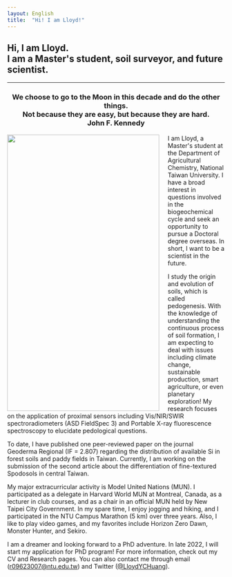 ```yaml
---
layout: English
title:  "Hi! I am Lloyd!"
---  
```

## Hi, I am Lloyd. <br> I am a Master's student, soil surveyor, and future scientist.  
***  
<h3 align="center">We choose to go to the Moon in this decade and do the other things.<br>Not because they are easy, but because they are hard.<br>John F. Kennedy</h3>  
   
<img align="left" width="352" height="640" style="margin-right:20px" src="https://lloydychuang.github.io/assets/me.jpg">
I am Lloyd, a Master's student at the Department of Agricultural Chemistry, National Taiwan University. I have a broad interest in questions involved in the biogeochemical cycle and seek an opportunity to pursue a Doctoral degree overseas. In short, I want to be a scientist in the future.  
   
I study the origin and evolution of soils, which is called pedogenesis. With the knowledge of understanding the continuous process of soil formation, I am expecting to deal with issues including climate change, sustainable production, smart agriculture, or even planetary exploration! My research focuses on the application of proximal sensors including Vis/NIR/SWIR spectroradiometers (ASD FieldSpec 3) and Portable X-ray fluorescence spectroscopy to elucidate pedological questions.   
  
To date, I have published one peer-reviewed paper on the journal Geoderma Regional (IF = 2.807) regarding the distribution of available Si in forest soils and paddy fields in Taiwan. Currently, I am working on the submission of the second article about the differentiation of fine-textured Spodosols in central Taiwan.  
   
My major extracurricular activity is Model United Nations (MUN). I participated as a delegate in Harvard World MUN at Montreal, Canada, as a lecturer in club courses, and as a chair in an official MUN held by New Taipei City Government. In my spare time, I enjoy jogging and hiking, and I participated in the NTU Campus Marathon (5 km) over three years. Also, I like to play video games, and my favorites include Horizon Zero Dawn, Monster Hunter, and Sekiro.
   
I am a dreamer and looking forward to a PhD adventure. In late 2022, I will start my application for PhD program! For more information, check out my CV and Research pages. You can also contact me through email (r09623007@ntu.edu.tw) and Twitter (<a href="https://twitter.com/LloydYCHuang" target="_blank">@LloydYCHuang</a>).    
  
  
  
  
  
  
  
  
